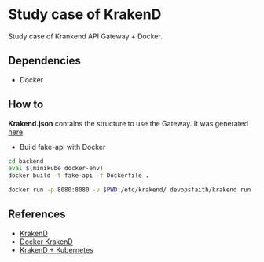 
# Study case of KrakenD

Study case of Krankend API Gateway + Docker.

## Dependencies

- Docker

## How to

**Krakend.json** contains the structure to use the Gateway. It was generated [here](https://designer.krakend.io/#!).

- Build fake-api with Docker

```sh
cd backend
eval $(minikube docker-env)
docker build -t fake-api -f Dockerfile .
```

```sh
docker run -p 8080:8080 -v $PWD:/etc/krakend/ devopsfaith/krakend run --config /etc/krakend/krakend.json
```

## References

- [KrakenD](https://www.krakend.io)
- [Docker KrakenD](https://github.com/devopsfaith/krakend)
- [KrakenD + Kubernetes](https://www.krakend.io/blog/krakend-on-kubernetes)
